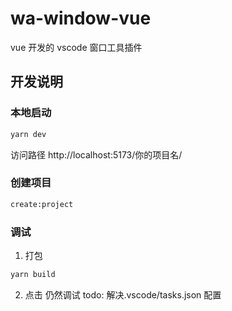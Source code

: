 # wa-window-vue

vue 开发的 vscode 窗口工具插件

## 开发说明

### 本地启动

```bash
yarn dev
```

访问路径
http://localhost:5173/你的项目名/

### 创建项目

```bash
create:project
```

### 调试

1. 打包

```bash
yarn build
```

2. 点击 仍然调试
   todo: 解决.vscode/tasks.json 配置
